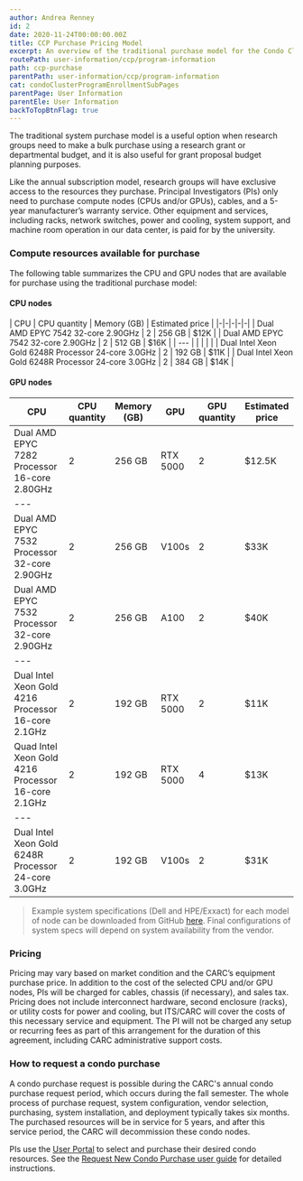 ```yaml
---
author: Andrea Renney
id: 2
date: 2020-11-24T00:00:00.00Z
title: CCP Purchase Pricing Model
excerpt: An overview of the traditional purchase model for the Condo Cluster Program (CCP).
routePath: user-information/ccp/program-information
path: ccp-purchase
parentPath: user-information/ccp/program-information
cat: condoClusterProgramEnrollmentSubPages
parentPage: User Information
parentEle: User Information
backToTopBtnFlag: true
---
```


The traditional system purchase model is a useful option when research groups need to make a bulk purchase using a research grant or departmental budget, and it is also useful for grant proposal budget planning purposes.

Like the annual subscription model, research groups will have exclusive access to the resources they purchase. Principal Investigators (PIs) only need to purchase compute nodes (CPUs and/or GPUs), cables, and a 5-year manufacturer’s warranty service. Other equipment and services, including racks, network switches, power and cooling, system support, and machine room operation in our data center, is paid for by the university. 

### Compute resources available for purchase

The following table summarizes the CPU and GPU nodes that are available for purchase using the traditional purchase model:

#### CPU nodes

| CPU | CPU quantity | Memory (GB) | Estimated price |
|-|-|-|-|-|
| Dual AMD EPYC 7542 32-core 2.90GHz | 2 | 256 GB | $12K |
| Dual AMD EPYC 7542 32-core 2.90GHz | 2 | 512 GB | $16K |
| --- |  |  |  |  |
| Dual Intel Xeon Gold 6248R Processor 24-core 3.0GHz | 2 | 192 GB | $11K |
| Dual Intel Xeon Gold 6248R Processor 24-core 3.0GHz | 2 | 384 GB | $14K |

#### GPU nodes

| CPU | CPU quantity | Memory (GB) | GPU | GPU quantity | Estimated price |
|-|-|-|-|-|-|
| Dual AMD EPYC 7282 Processor 16-core 2.80GHz | 2 | 256 GB | RTX 5000 | 2 | $12.5K |
| --- |  |  |  |  |  |
| Dual AMD EPYC 7532 Processor 32-core 2.90GHz | 2 | 256 GB | V100s | 2 | $33K |
| Dual AMD EPYC 7532 Processor 32-core 2.90GHz | 2 | 256 GB | A100 | 2 | $40K |
| --- |  |  |  |  |  |
| Dual Intel Xeon Gold 4216 Processor 16-core 2.1GHz | 2 | 192 GB | RTX 5000 | 2 | $11K |
| Quad Intel Xeon Gold 4216 Processor 16-core 2.1GHz | 2 | 192 GB | RTX 5000 | 4 | $13K |
| --- |  |  |  |  |  |
| Dual Intel Xeon Gold 6248R Processor 24-core 3.0GHz | 2 | 192 GB | V100s | 2 | $31K |

> Example system specifications (Dell and HPE/Exxact) for each model of node can be downloaded from GitHub [here](https://github.com/uschpc/documentation-public/blob/master/20-21%20Example%20Condo%20Node%20Configs.xlsx). Final configurations of system specs will depend on system availability from the vendor.

### Pricing

Pricing may vary based on market condition and the CARC’s equipment purchase price. In addition to the cost of the selected CPU and/or GPU nodes, PIs will be charged for cables, chassis (if necessary), and sales tax. Pricing does not include interconnect hardware, second enclosure (racks), or utility costs for power and cooling, but ITS/CARC will cover the costs of this necessary service and equipment. The PI will not be charged any setup or recurring fees as part of this arrangement for the duration of this agreement, including CARC administrative support costs.

### How to request a condo purchase

A condo purchase request is possible during the CARC's annual condo purchase request period, which occurs during the fall semester. The whole process of purchase request, system configuration, vendor selection, purchasing, system installation, and deployment typically takes six months. The purchased resources will be in service for 5 years, and after this service period, the CARC will decommission these condo nodes. 

PIs use the [User Portal](/user-information/user-guides/research-computing-user-portal) to select and purchase their desired condo resources. See the [Request New Condo Purchase user guide](/user-information/user-guides/research-computing-user-portal/request-new-purchase) for detailed instructions.